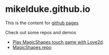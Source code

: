 # mikelduke.github.io

This is the content for [github pages](https://mikelduke.github.io/)

Check out some repos and demos

* [Play MagicShapes touch game with Love2d](https://mikelduke.github.io/magic-shapes/game/index.html).
* [MagicShapes repo](https://github.com/mikelduke/magic-shapes)
